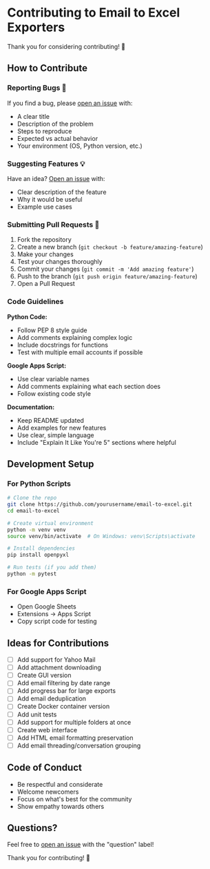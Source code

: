 # Contributing to Email to Excel Exporters

Thank you for considering contributing! 🎉

## How to Contribute

### Reporting Bugs 🐛

If you find a bug, please [open an issue](../../issues) with:
- A clear title
- Description of the problem
- Steps to reproduce
- Expected vs actual behavior
- Your environment (OS, Python version, etc.)

### Suggesting Features 💡

Have an idea? [Open an issue](../../issues) with:
- Clear description of the feature
- Why it would be useful
- Example use cases

### Submitting Pull Requests 🔀

1. Fork the repository
2. Create a new branch (`git checkout -b feature/amazing-feature`)
3. Make your changes
4. Test your changes thoroughly
5. Commit your changes (`git commit -m 'Add amazing feature'`)
6. Push to the branch (`git push origin feature/amazing-feature`)
7. Open a Pull Request

### Code Guidelines

**Python Code:**
- Follow PEP 8 style guide
- Add comments explaining complex logic
- Include docstrings for functions
- Test with multiple email accounts if possible

**Google Apps Script:**
- Use clear variable names
- Add comments explaining what each section does
- Follow existing code style

**Documentation:**
- Keep README updated
- Add examples for new features
- Use clear, simple language
- Include "Explain It Like You're 5" sections where helpful

## Development Setup

### For Python Scripts
```bash
# Clone the repo
git clone https://github.com/yourusername/email-to-excel.git
cd email-to-excel

# Create virtual environment
python -m venv venv
source venv/bin/activate  # On Windows: venv\Scripts\activate

# Install dependencies
pip install openpyxl

# Run tests (if you add them)
python -m pytest
```

### For Google Apps Script
- Open Google Sheets
- Extensions → Apps Script
- Copy script code for testing

## Ideas for Contributions

- [ ] Add support for Yahoo Mail
- [ ] Add attachment downloading
- [ ] Create GUI version
- [ ] Add email filtering by date range
- [ ] Add progress bar for large exports
- [ ] Add email deduplication
- [ ] Create Docker container version
- [ ] Add unit tests
- [ ] Add support for multiple folders at once
- [ ] Create web interface
- [ ] Add HTML email formatting preservation
- [ ] Add email threading/conversation grouping

## Code of Conduct

- Be respectful and considerate
- Welcome newcomers
- Focus on what's best for the community
- Show empathy towards others

## Questions?

Feel free to [open an issue](../../issues) with the "question" label!

Thank you for contributing! 🙏
